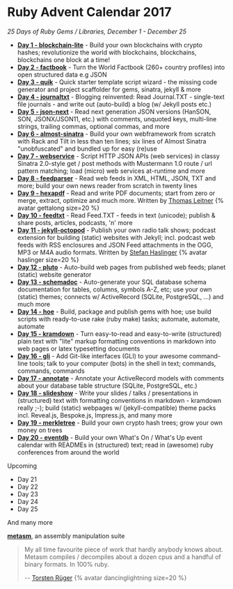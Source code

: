 

# Ruby Advent Calendar 2017

_25 Days of Ruby Gems / Libraries, December 1 - December 25_


- [**Day 1 - blockchain-lite**](01-blockchain-lite.md) - Build your own blockchains with crypto hashes; revolutionize the world with blockchains, blockchains, blockchains one block at a time!
- [**Day 2 - factbook**](02-factbook.md) - Turn the World Factbook (260+ country profiles) into open structured data e.g JSON
- [**Day 3 - quik**](03-quik.md) - Quick starter template script wizard - the missing code generator and project scaffolder for gems, sinatra, jekyll & more
- [**Day 4 - journaltxt**](04-journaltxt.md) - Blogging reinvented: Read Journal.TXT - single-text file journals - and write out (auto-build) a blog (w/ Jekyll posts etc.)
- [**Day 5 - json-next**](05-json-next.md) - Read next generation JSON versions (HanSON, SON, JSONX/JSON11, etc.) with comments, unquoted keys, multi-line strings, trailing commas, optional commas, and more
- [**Day 6 - almost-sinatra**](06-almost-sinatra.md) - Build your own webframework from scratch with Rack and Tilt in less than ten lines; six lines of Almost Sinatra "unobfuscated" and bundled up for easy (re)use
- [**Day 7 - webservice**](07-webservice.md) - Script HTTP JSON APIs (web services) in classy Sinatra 2.0-style get / post methods with Mustermann 1.0 route / url pattern matching; load (micro) web services at-runtime and more
- [**Day 8 - feedparser**](08-feedparser.md) - Read web feeds in XML, HTML, JSON, TXT and more; build your own news reader from scratch in twenty lines
- [**Day 9 - hexapdf**](09-hexapdf.md) - Read and write PDF documents; start from zero or merge, extract, optimize and much more. Written by [Thomas Leitner](https://rubygems.org/profiles/gettalong)  {% avatar gettalong size=20 %}  
- [**Day 10 - feedtxt**](10-feedtxt.md) - Read Feed.TXT - feeds in text (unicode); publish & share posts, articles, podcasts, 'n' more
- [**Day 11 - jekyll-octopod**](11-jekyll-octopod.md) - Publish your own radio talk shows; podcast extension for building (static) websites with Jekyll; incl. podcast web feeds with RSS enclosures and JSON Feed attachments in the OGG, MP3 or M4A audio formats. Written by [Stefan Haslinger](https://rubygems.org/profiles/informatom) {% avatar haslinger size=20 %}
- [**Day 12 - pluto**](12-pluto.md) - Auto-build web pages from published web feeds; planet (static) website generator
- [**Day 13 - schemadoc**](13-schemadoc.md) - Auto-generate your SQL database schema documentation for tables, columns, symbols A-Z, etc; use your own (static) themes; connects w/ ActiveRecord (SQLite, PostgreSQL, ...) and much more
- [**Day 14 - hoe**](14-hoe.md) - Build, package and publish gems with hoe; use build scripts with ready-to-use rake (ruby make) tasks;
automate, automate, automate
- [**Day 15 - kramdown**](15-kramdown.md) - Turn easy-to-read and easy-to-write (structured) plain text with "lite" markup formatting conventions in markdown into web pages or latex typesetting documents
- [**Day 16 - gli**](16-gli.md) - Add Git-like interfaces (GLI) to your awesome command-line tools;  talk to your computer (bots) in the shell in text; commands, commands, commands
- [**Day 17 - annotate**](17-annotate.md) - Annotate your ActiveRecord models with comments about your database table structure (SQLite, PostgreSQL, etc.)
- [**Day 18 - slideshow**](18-slideshow.md) - Write your slides / talks / presentations in (structured) text with formatting conventions in markdown - kramdown really ;-); build (static) webpages w/ (jekyll-compatible) theme packs incl. Reveal.js, Bespoke.js, Impress.js, and many more
- [**Day 19 - merkletree**](19-merkletree.md) - Build your own crypto hash trees; grow your own money on trees
- [**Day 20 - eventdb**](20-eventdb.md) - Build your own What's On / What's Up event calendar with READMEs in (structured) text; read in (awesome) ruby conferences from around the world

Upcoming

- Day 21
- Day 22
- Day 23
- Day 24
- Day 25


And many more

[**metasm**](https://github.com/jjyg/metasm), an assembly manipulation suite

> My all time favourite piece of work that hardly anybody knows about. Metasm compiles / decompiles
> about a dozen cpus and a handful of binary formats. In 100% ruby.
>
> -- [Torsten Rüger](https://github.com/dancinglightning) {% avatar dancinglightning size=20 %}

<!--
    not heard back so far
[**moneta**](https://github.com/minad/moneta), a unified interface to key/value stores

> Moneta provides a standard interface for interacting with various
> kinds of key/value stores. Moneta supports the well-known NoSQL and document based stores.
> It's kinda like Tilt, but for key-value stores.
>
> -- [Arnaud Berthomier](https://github.com/oz) {% avatar oz size=20 %}
-->



<!--
[Subscribe to the Web Feed](feed.xml)
-->
